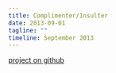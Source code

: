 ```yaml
---
title: Complimenter/Insulter
date: 2013-09-01
tagline: ""
timeline: September 2013
---
```


[project on github](https://github.com/danbernier/complimenter)
